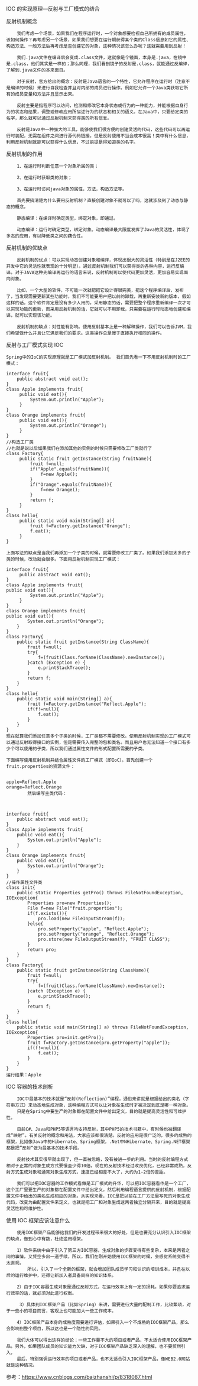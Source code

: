 IOC 的实现原理—反射与工厂模式的结合

反射机制概念

        我们考虑一个场景，如果我们在程序运行时，一个对象想要检视自己所拥有的成员属性，该如何操作？再考虑另一个场景，如果我们想要在运行期获得某个类的Class信息如它的属性、构造方法、一般方法后再考虑是否创建它的对象，这种情况该怎么办呢？这就需要用到反射！

        我们.java文件在编译后会变成.class文件，这就像是个镜面，本身是.java，在镜中是.class，他们其实是一样的；那么同理，我们看到镜子的反射是.class，就能通过反编译，了解到.java文件的本来面目。

        对于反射，官方给出的概念：反射是Java语言的一个特性，它允许程序在运行时（注意不是编译的时候）来进行自我检查并且对内部的成员进行操作。例如它允许一个Java类获取它所有的成员变量和方法并且显示出来。

        反射主要是指程序可以访问，检测和修改它本身状态或行为的一种能力，并能根据自身行为的状态和结果，调整或修改应用所描述行为的状态和相关的语义。在Java中，只要给定类的名字，那么就可以通过反射机制来获得类的所有信息。

        反射是Java中一种强大的工具，能够使我们很方便的创建灵活的代码，这些代码可以再运行时装配，无需在组件之间进行源代码链接。但是反射使用不当会成本很高！类中有什么信息，利用反射机制就能可以获得什么信息，不过前提是得知道类的名字。

反射机制的作用

        1、在运行时判断任意一个对象所属的类；

        2、在运行时获取类的对象；

        3、在运行时访问java对象的属性，方法，构造方法等。

        首先要搞清楚为什么要用反射机制？直接创建对象不就可以了吗，这就涉及到了动态与静态的概念。

        静态编译：在编译时确定类型，绑定对象，即通过。

        动态编译：运行时确定类型，绑定对象。动态编译最大限度发挥了Java的灵活性，体现了多态的应用，有以降低类之间的藕合性。

反射机制的优缺点

        反射机制的优点：可以实现动态创建对象和编译，体现出很大的灵活性（特别是在J2EE的开发中它的灵活性就表现的十分明显）。通过反射机制我们可以获得类的各种内容，进行反编译。对于JAVA这种先编译再运行的语言来说，反射机制可以使代码更加灵活，更加容易实现面向对象。

        比如，一个大型的软件，不可能一次就把把它设计得很完美，把这个程序编译后，发布了，当发现需要更新某些功能时，我们不可能要用户把以前的卸载，再重新安装新的版本，假如这样的话，这个软件肯定是没有多少人用的。采用静态的话，需要把整个程序重新编译一次才可以实现功能的更新，而采用反射机制的话，它就可以不用卸载，只需要在运行时动态地创建和编译，就可以实现该功能。

        反射机制的缺点：对性能有影响。使用反射基本上是一种解释操作，我们可以告诉JVM，我们希望做什么并且让它满足我们的要求。这类操作总是慢于直接执行相同的操作。

反射与工厂模式实现 IOC

    Spring中的IoC的实现原理就是工厂模式加反射机制。 我们首先看一下不用反射机制时的工厂模式：

    interface fruit{
        public abstract void eat();
    }
    class Apple implements fruit{
         public void eat(){
             System.out.println("Apple");
         }
    }
    class Orange implements fruit{
         public void eat(){
             System.out.println("Orange");
         }
    }
    //构造工厂类
    //也就是说以后如果我们在添加其他的实例的时候只需要修改工厂类就行了
    class Factory{
         public static fruit getInstance(String fruitName){
             fruit f=null;
             if("Apple".equals(fruitName)){
                 f=new Apple();
             }
             if("Orange".equals(fruitName)){
                 f=new Orange();
             }
             return f;
         }
    }
    class hello{
         public static void main(String[] a){
             fruit f=Factory.getInstance("Orange");
             f.eat();
         }
    }

    上面写法的缺点是当我们再添加一个子类的时候，就需要修改工厂类了。如果我们添加太多的子类的时候，改动就会很多。下面用反射机制实现工厂模式：

    interface fruit{
         public abstract void eat();
    }
    class Apple implements fruit{
    public void eat(){
             System.out.println("Apple");
         }
    }
    class Orange implements fruit{
    public void eat(){
            System.out.println("Orange");
        }
    }
    class Factory{
        public static fruit getInstance(String ClassName){
            fruit f=null;
            try{
                f=(fruit)Class.forName(ClassName).newInstance();
            }catch (Exception e) {
                e.printStackTrace();
            }
            return f;
        }
    }
    class hello{
        public static void main(String[] a){
            fruit f=Factory.getInstance("Reflect.Apple");
            if(f!=null){
                f.eat();
            }
        }
    }
    现在就算我们添加任意多个子类的时候，工厂类都不需要修改。使用反射机制实现的工厂模式可以通过反射取得接口的实例，但是需要传入完整的包和类名。而且用户也无法知道一个接口有多少个可以使用的子类，所以我们通过属性文件的形式配置所需要的子类。

    下面编写使用反射机制并结合属性文件的工厂模式（即IoC）。首先创建一个fruit.properties的资源文件：


    apple=Reflect.Apple
    orange=Reflect.Orange
            然后编写主类代码：



    interface fruit{
        public abstract void eat();
    }
    class Apple implements fruit{
        public void eat(){
            System.out.println("Apple");
        }
    }
    class Orange implements fruit{
        public void eat(){
            System.out.println("Orange");
        }
    }
    //操作属性文件类
    class init{
        public static Properties getPro() throws FileNotFoundException, IOException{
            Properties pro=new Properties();
            File f=new File("fruit.properties");
            if(f.exists()){
                pro.load(new FileInputStream(f));
            }else{
                pro.setProperty("apple", "Reflect.Apple");
                pro.setProperty("orange", "Reflect.Orange");
                pro.store(new FileOutputStream(f), "FRUIT CLASS");
            }
            return pro;
        }
    }
    class Factory{
        public static fruit getInstance(String ClassName){
            fruit f=null;
            try{
                f=(fruit)Class.forName(ClassName).newInstance();
            }catch (Exception e) {
                e.printStackTrace();
            }
            return f;
        }
    }
    class hello{
        public static void main(String[] a) throws FileNotFoundException, IOException{
            Properties pro=init.getPro();
            fruit f=Factory.getInstance(pro.getProperty("apple"));
            if(f!=null){
                f.eat();
            }
        }
    }
    运行结果：Apple

IOC 容器的技术剖析

        IOC中最基本的技术就是“反射(Reflection)”编程，通俗来讲就是根据给出的类名（字符串方式）来动态地生成对象，这种编程方式可以让对象在生成时才被决定到底是哪一种对象。
        只是在Spring中要生产的对象都在配置文件中给出定义，目的就是提高灵活性和可维护性。

        目前C#、Java和PHP5等语言均支持反射，其中PHP5的技术书籍中，有时候也被翻译成“映射”。有关反射的概念和用法，大家应该都很清楚。反射的应用是很广泛的，很多的成熟的框架，比如像Java中的Hibernate、Spring框架，.Net中NHibernate、Spring.NET框架都是把”反射“做为最基本的技术手段。

        反射技术其实很早就出现了，但一直被忽略，没有被进一步的利用。当时的反射编程方式相对于正常的对象生成方式要慢至少得10倍。现在的反射技术经过改良优化，已经非常成熟，反射方式生成对象和通常对象生成方式，速度已经相差不大了，大约为1-2倍的差距。

        我们可以把IOC容器的工作模式看做是工厂模式的升华，可以把IOC容器看作是一个工厂，这个工厂里要生产的对象都在配置文件中给出定义，然后利用编程语言提供的反射机制，根据配置文件中给出的类名生成相应的对象。从实现来看，IOC是把以前在工厂方法里写死的对象生成代码，改变为由配置文件来定义，也就是把工厂和对象生成这两者独立分隔开来，目的就是提高灵活性和可维护性。

使用 IOC 框架应该注意什么

        使用IOC框架产品能够给我们的开发过程带来很大的好处，但是也要充分认识引入IOC框架的缺点，做到心中有数，杜绝滥用框架。

        1）软件系统中由于引入了第三方IOC容器，生成对象的步骤变得有些复杂，本来是两者之间的事情，又凭空多出一道手续，所以，我们在刚开始使用IOC框架的时候，会感觉系统变得不太直观。
            所以，引入了一个全新的框架，就会增加团队成员学习和认识的培训成本，并且在以后的运行维护中，还得让新加入者具备同样的知识体系。

        2）由于IOC容器生成对象是通过反射方式，在运行效率上有一定的损耗。如果你要追求运行效率的话，就必须对此进行权衡。

         3）具体到IOC框架产品（比如Spring）来讲，需要进行大量的配制工作，比较繁琐，对于一些小的项目而言，客观上也可能加大一些工作成本。

        4）IOC框架产品本身的成熟度需要进行评估，如果引入一个不成熟的IOC框架产品，那么会影响到整个项目，所以这也是一个隐性的风险。

        我们大体可以得出这样的结论：一些工作量不大的项目或者产品，不太适合使用IOC框架产品。另外，如果团队成员的知识能力欠缺，对于IOC框架产品缺乏深入的理解，也不要贸然引入。
        最后，特别强调运行效率的项目或者产品，也不太适合引入IOC框架产品，像WEB2.0网站就是这种情况。

参考：https://www.cnblogs.com/baizhanshi/p/8318087.html
